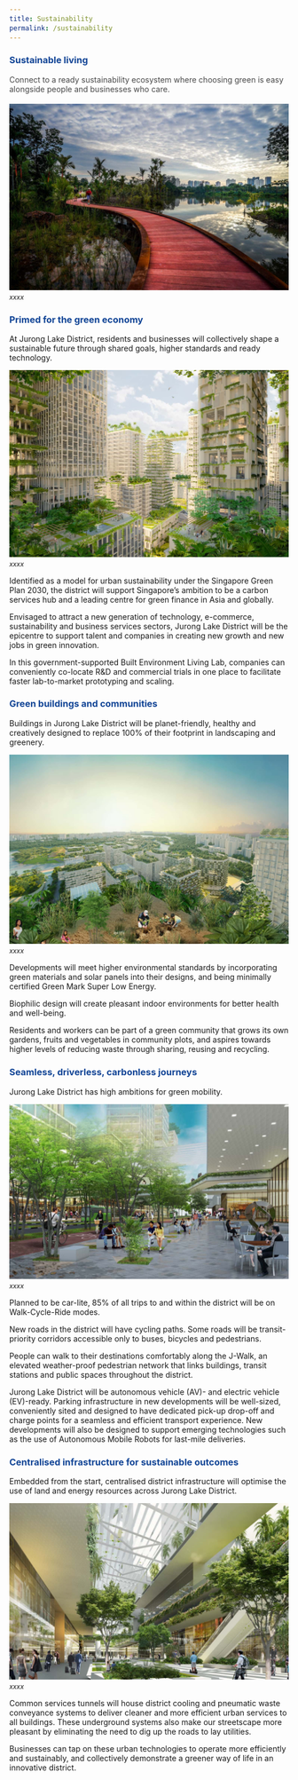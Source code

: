 ```yaml
---
title: Sustainability
permalink: /sustainability
---
```

<h3 style="color:#124596; font-weight:bold;">Sustainable living</h3>

<h4 style="color:#484848; font-weight:normal;margin-top: 0;">Connect to a ready sustainability ecosystem where choosing green is easy alongside people and businesses who care.</h4>

![Alt text for image on Isomer site](/images/jld_rasauwalk.jpg)
<span style="font-size:12px; font-style:italic;">xxxx</span>

<h3 style="color:#124596; font-weight:bold;">Primed for the green economy </h3>

At Jurong Lake District, residents and businesses will collectively shape a sustainable future through shared goals, higher standards and ready technology.

![Alt text for image on Isomer site](/images/jld_greenery.jpg)
<span style="font-size:12px; font-style:italic;">xxxx</span>

Identified as a model for urban sustainability under the Singapore Green Plan 2030, the district will support Singapore’s ambition to be a carbon services hub and a leading centre for green finance in Asia and globally.

Envisaged to attract a new generation of technology, e-commerce, sustainability and business services sectors, Jurong Lake District will be the epicentre to support talent and companies in creating new growth and new jobs in green innovation.

In this government-supported Built Environment Living Lab, companies can conveniently co-locate R&amp;D and commercial trials in one place to facilitate faster lab-to-market prototyping and scaling.

<h3 style="color:#124596; font-weight:bold;">Green buildings and communities </h3>

Buildings in Jurong Lake District will be planet-friendly, healthy and creatively designed to replace 100% of their footprint in landscaping and greenery.

![Alt text for image on Isomer site](/images/jld_rooftopterrace.jpg)
<span style="font-size:12px; font-style:italic;">xxxx</span>

Developments will meet higher environmental standards by incorporating green materials and solar panels into their designs, and being minimally certified Green Mark Super Low Energy. 

Biophilic design will create pleasant indoor environments for better health and well-being.

Residents and workers can be part of a green community that grows its own gardens, fruits and vegetables in community plots, and aspires towards higher levels of reducing waste through sharing, reusing and recycling. 


<h3 style="color:#124596; font-weight:bold;">Seamless, driverless, carbonless journeys</h3>

Jurong Lake District has high ambitions for green mobility.

![Alt text for image on Isomer site](/images/jld_jwalk_rev.jpg)
<span style="font-size:12px; font-style:italic;">xxxx</span>

Planned to be car-lite, 85% of all trips to and within the district will be on Walk-Cycle-Ride modes.

New roads in the district will have cycling paths. Some roads will be transit-priority corridors accessible only to buses, bicycles and pedestrians.

People can walk to their destinations comfortably along the J-Walk, an elevated weather-proof pedestrian network that links buildings, transit stations and public spaces throughout the district.

Jurong Lake District will be autonomous vehicle (AV)- and electric vehicle (EV)-ready. Parking infrastructure in new developments will be well-sized, conveniently sited and designed to have dedicated pick-up drop-off and charge points for a seamless and efficient transport experience. New developments will also be designed to support emerging technologies such as the use of Autonomous Mobile Robots for last-mile deliveries.


<h3 style="color:#124596; font-weight:bold;">Centralised infrastructure for sustainable outcomes</h3>

Embedded from the start, centralised district infrastructure will optimise the use of land and energy resources across Jurong Lake District.

![Alt text for image on Isomer site](/images/jld_cwalkcrop.jpg)
<span style="font-size:12px; font-style:italic;">xxxx</span>

Common services tunnels will house district cooling and pneumatic waste conveyance systems to deliver cleaner and more efficient urban services to all buildings. These underground systems also make our streetscape more pleasant by eliminating the need to dig up the roads to lay utilities.

Businesses can tap on these urban technologies to operate more efficiently and sustainably, and collectively demonstrate a greener way of life in an innovative district.
